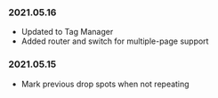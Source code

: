 ### 2021.05.16 ###

- Updated to Tag Manager
- Added router and switch for multiple-page support

### 2021.05.15 ###

- Mark previous drop spots when not repeating
